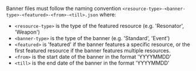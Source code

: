 Banner files must follow the naming convention `<resource-type>-<banner-type>-<featured>-<from>-<till>.json` where:

- `<resource-type>` is the type of the featured resource (e.g. 'Resonator', 'Weapon')
- `<banner-type>` is the type of the banner (e.g. 'Standard', 'Event')
- `<featured>` is 'featured' if the banner features a specific resource, or the first featured resource if the banner features multiple resources.
- `<from>` is the start date of the banner in the format 'YYYYMMDD'
- `<till>` is the end date of the banner in the format 'YYYYMMDD'
